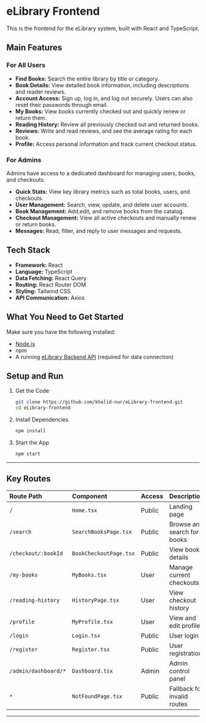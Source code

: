 # eLibrary Frontend

This is the frontend for the eLibrary system, built with React and TypeScript.

## Main Features

### For All Users

- **Find Books:** Search the entire library by title or category.
- **Book Details:** View detailed book information, including descriptions and reader reviews.
- **Account Access:** Sign up, log in, and log out securely. Users can also reset their passwords through email.
- **My Books:** View books currently checked out and quickly renew or return them.
- **Reading History:** Review all previously checked out and returned books.
- **Reviews:** Write and read reviews, and see the average rating for each book.
- **Profile:** Access personal information and track current checkout status.

### For Admins

Admins have access to a dedicated dashboard for managing users, books, and checkouts.

- **Quick Stats:** View key library metrics such as total books, users, and checkouts.
- **User Management:** Search, view, update, and delete user accounts.
- **Book Management:** Add,edit, and remove books from the catalog.
- **Checkout Management:** View all active checkouts and manually renew or return books.
- **Messages:** Read, filter, and reply to user messages and requests.

## Tech Stack

- **Framework:** React
- **Language:** TypeScript
- **Data Fetching:** React Query
- **Routing:** React Router DOM
- **Styling:** Tailwind CSS
- **API Communication:** Axios

## What You Need to Get Started

Make sure you have the following installed:

- [Node.js](https://nodejs.org/)
- npm
- A running [eLibrary Backend API](https://github.com/khalid-nur/eLibrary-backend) (required for data connection)

## Setup and Run

1. Get the Code

   ```bash
   git clone https://github.com/khalid-nur/eLibrary-frontend.git
   cd eLibrary-frontend
   ```

2. Install Dependencies

   ```bash
   npm install
   ```

3. Start the App

   ```bash
   npm start
   ```

---

## Key Routes

| Route Path           | Component              | Access | Description                 |
| :------------------- | :--------------------- | :----- | :-------------------------- |
| `/`                  | `Home.tsx`             | Public | Landing page                |
| `/search`            | `SearchBooksPage.tsx`  | Public | Browse and search for books |
| `/checkout/:bookId`  | `BookCheckoutPage.tsx` | Public | View book details           |
| `/my-books`          | `MyBooks.tsx`          | User   | Manage current checkouts    |
| `/reading-history`   | `HistoryPage.tsx`      | User   | View checkout history       |
| `/profile`           | `MyProfile.tsx`        | User   | View and edit profile       |
| `/login`             | `Login.tsx`            | Public | User login                  |
| `/register`          | `Register.tsx`         | Public | User registration           |
| `/admin/dashboard/*` | `Dashboard.tsx`        | Admin  | Admin control panel         |
| `*`                  | `NotFoundPage.tsx`     | Public | Fallback for invalid routes |

---
